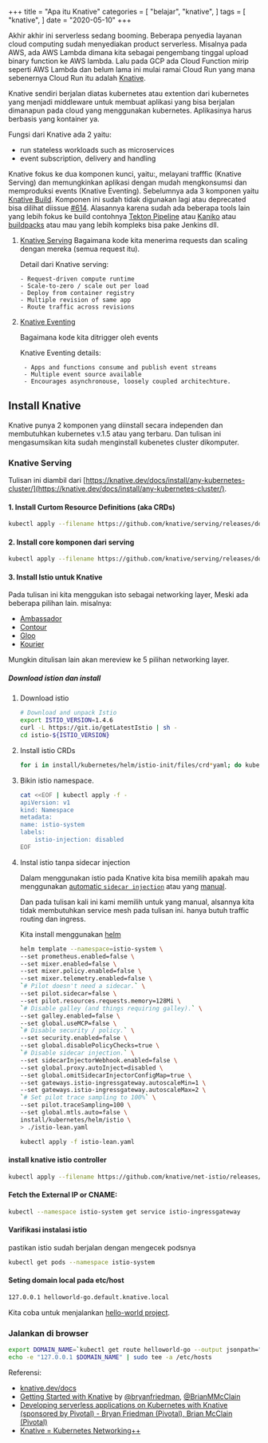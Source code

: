 +++
title = "Apa itu Knative"
categories = [
    "belajar",
    "knative",
]
tags = [
    "knative",
]
date = "2020-05-10"
+++

Akhir akhir ini serverless sedang booming. Beberapa penyedia layanan cloud computing sudah menyediakan product serverless.
Misalnya pada AWS, ada AWS Lambda dimana kita sebagai pengembang tinggal upload binary function ke AWS lambda.
Lalu pada GCP ada Cloud Function mirip seperti AWS Lambda dan belum lama ini mulai ramai Cloud Run yang mana sebenernya Cloud Run itu adalah [Knative](https://twitter.com/ahmetb/status/1195056373983145984).

Knative sendiri berjalan diatas kubernetes atau extention dari kubernetes yang menjadi middleware untuk membuat aplikasi yang bisa berjalan dimanapun pada cloud yang menggunakan kubernetes. Aplikasinya harus berbasis yang kontainer ya.

Fungsi dari Knative ada 2 yaitu:

- run stateless workloads such as microservices
- event subscription, delivery and handling

Knative fokus ke dua komponen kunci, yaitu:, melayani trafffic (Knative Serving) dan memungkinkan aplikasi dengan mudah mengkonsumsi dan memproduksi events (Knative Eventing). Sebelumnya ada 3 komponen yaitu [Knative Build](https://github.com/knative/build). Komponen ini sudah tidak digunakan lagi atau deprecated bisa dilihat diissue [#614](https://github.com/knative/build/issues/614). Alasannya karena sudah ada beberapa tools lain yang lebih fokus ke build contohnya [Tekton Pipeline](https://github.com/tektoncd/pipeline) atau [Kaniko](https://github.com/GoogleContainerTools/kaniko) atau [buildpacks](https://github.com/buildpacks) atau mau yang lebih kompleks bisa pake Jenkins dll.

1. [Knative Serving](https://github.com/knative/serving)
    Bagaimana kode kita menerima requests dan scaling dengan mereka (semua request itu).

    Detail dari Knative serving:

       - Request-driven compute runtime
       - Scale-to-zero / scale out per load
       - Deploy from container registry
       - Multiple revision of same app
       - Route traffic across revisions

2. [Knative Eventing](https://github.com/knative/eventing)

    Bagaimana kode kita ditrigger oleh events

    Knative Eventing details:

        - Apps and functions consume and publish event streams
        - Multiple event source available
        - Encourages asynchronouse, loosely coupled architechture.

## Install Knative

Knative punya 2 komponen yang diinstall secara independen dan membutuhkan kubernetes v.1.5 atau yang terbaru.
Dan tulisan ini mengasumsikan kita sudah menginstall kubenetes cluster dikomputer.

### Knative Serving

Tulisan ini diambil dari [https://knative.dev/docs/install/any-kubernetes-cluster/](https://knative.dev/docs/install/any-kubernetes-cluster/).

#### 1. Install Curtom Resource Definitions (aka CRDs)

```bash
kubectl apply --filename https://github.com/knative/serving/releases/download/v0.14.0/serving-crds.yaml
```

#### 2. Install core komponen dari serving

```bash
kubectl apply --filename https://github.com/knative/serving/releases/download/v0.14.0/serving-core.yaml
```

#### 3. Install Istio untuk Knative

Pada tulisan ini kita menggukan isto sebagai networking layer, Meski ada beberapa pilihan lain. misalnya:

- [Ambassador](https://github.com/datawire/ambassador)
- [Contour](https://github.com/projectcontour/contour)
- [Gloo](https://github.com/solo-io/gloo)
- [Kourier](https://github.com/knative/net-kourier)

Mungkin ditulisan lain akan mereview ke 5 pilihan networking layer.

##### Download istion dan install

1. Download istio
    ```bash
    # Download and unpack Istio
    export ISTIO_VERSION=1.4.6
    curl -L https://git.io/getLatestIstio | sh -
    cd istio-${ISTIO_VERSION}
    ```
2. Install istio CRDs

    ```bash
    for i in install/kubernetes/helm/istio-init/files/crd*yaml; do kubectl apply -f $i; done
    ```    

3. Bikin istio namespace.

    ```bash
    cat <<EOF | kubectl apply -f -
    apiVersion: v1
    kind: Namespace
    metadata:
    name: istio-system
    labels:
        istio-injection: disabled
    EOF
    ```
4. Instal istio tanpa sidecar injection

    Dalam menggunakan istio pada Knative kita bisa memilih apakah mau menggunakan [automatic `sidecar injection`](https://istio.io/docs/setup/additional-setup/sidecar-injection/#automatic-sidecar-injection) atau yang [manual](https://istio.io/docs/setup/additional-setup/sidecar-injection/#manual-sidecar-injection).

    Dan pada tulisan kali ini kami memilih untuk yang manual, alsannya  kita tidak membutuhkan service mesh pada tulisan ini. hanya butuh traffic routing dan ingress.

    Kita install menggunakan [helm](https://helm.sh/docs/intro/install/)

    ```bash
    helm template --namespace=istio-system \
    --set prometheus.enabled=false \
    --set mixer.enabled=false \
    --set mixer.policy.enabled=false \
    --set mixer.telemetry.enabled=false \
    `# Pilot doesn't need a sidecar.` \
    --set pilot.sidecar=false \
    --set pilot.resources.requests.memory=128Mi \
    `# Disable galley (and things requiring galley).` \
    --set galley.enabled=false \
    --set global.useMCP=false \
    `# Disable security / policy.` \
    --set security.enabled=false \
    --set global.disablePolicyChecks=true \
    `# Disable sidecar injection.` \
    --set sidecarInjectorWebhook.enabled=false \
    --set global.proxy.autoInject=disabled \
    --set global.omitSidecarInjectorConfigMap=true \
    --set gateways.istio-ingressgateway.autoscaleMin=1 \
    --set gateways.istio-ingressgateway.autoscaleMax=2 \
    `# Set pilot trace sampling to 100%` \
    --set pilot.traceSampling=100 \
    --set global.mtls.auto=false \
    install/kubernetes/helm/istio \
    > ./istio-lean.yaml

    kubectl apply -f istio-lean.yaml
    ```

#### install knative istio controller

```bash
kubectl apply --filename https://github.com/knative/net-istio/releases/download/v0.14.0/release.yaml
```

#### Fetch the External IP or CNAME:

```bash
kubectl --namespace istio-system get service istio-ingressgateway
```

#### Varifikasi instalasi istio

pastikan istio sudah berjalan dengan mengecek podsnya

```bash
kubectl get pods --namespace istio-system
```

#### Seting domain local pada etc/host

```bash
127.0.0.1 helloworld-go.default.knative.local
```

Kita coba untuk menjalankan [hello-world project](https://knative.dev/docs/serving/samples/hello-world/helloworld-go/).

### Jalankan di browser

```bash
export DOMAIN_NAME=`kubectl get route helloworld-go --output jsonpath="{.status.url}" | cut -d'/' -f 3`
echo -e "127.0.0.1 $DOMAIN_NAME" | sudo tee -a /etc/hosts  
```

Referensi:

- [knative.dev/docs](https://knative.dev/docs/)
- [Getting Started with Knative](https://learning.oreilly.com/library/view/getting-started-with/9781492047025) by [@bryanfriedman](https://twitter.com/bryanfriedman), [@BrianMMcClain](https://twitter.com/BrianMMcClain)
- [Developing serverless applications on Kubernetes with Knative (sponsored by Pivotal) - Bryan Friedman (Pivotal), Brian McClain (Pivotal)](https://learning.oreilly.com/videos/oscon-2019/9781492050643/9781492050643-video325891)
- [Knative = Kubernetes Networking++](https://ahmet.im/blog/knative-better-kubernetes-networking/)